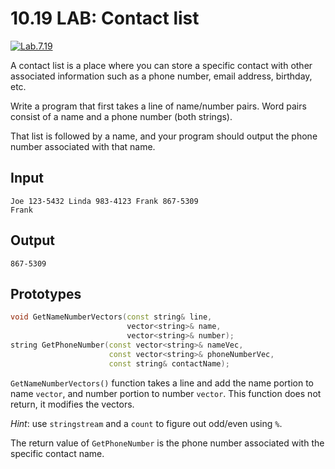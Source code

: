 # 10.19 LAB: Contact list
[![Lab.7.19]][7.19]

A contact list is a place where you can store a specific contact with other associated information such as a phone number, email address, birthday, etc.

Write a program that first takes a line of name/number pairs.
Word pairs consist of a name and a phone number (both strings).

That list is followed by a name,
and your program should output the phone number associated with that name.

## Input
```
Joe 123-5432 Linda 983-4123 Frank 867-5309
Frank
```

## Output
```
867-5309
```

## Prototypes
```cpp
void GetNameNumberVectors(const string& line,
                          vector<string>& name,
                          vector<string>& number);
string GetPhoneNumber(const vector<string>& nameVec,
                      const vector<string>& phoneNumberVec,
                      const string& contactName);
```
`GetNameNumberVectors()` function takes a line and add the name portion
to name `vector`, and number portion to number `vector`.
This function does not return, it modifies the vectors.

_Hint_: use `stringstream` and a `count` to figure out odd/even using `%`.

The return value of `GetPhoneNumber` is the phone number associated with
the specific contact name.

[Lab.7.19]: https://flat.badgen.net/badge/Hint/7.19/blue
[7.19]: ../../07-functions/7.19-optional-sort-three-values